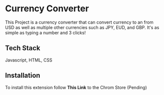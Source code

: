 # Currency Converter

This Project is a currency converter that can convert currency to an from USD as well as multiple other currencies such as JPY, EUD, and GBP. It's as simple as typing a number and 3 clicks!




## Tech Stack

Javascript, HTML, CSS





## Installation

To install this extension follow **This Link** to the Chrom Store (Pending)
    
